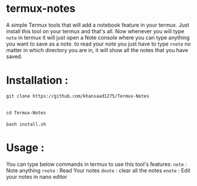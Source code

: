 # termux-notes
A simple Termux tools that will add a notebook feature in your termux. 
Just install this tool on your termux and that's all. Now whenever you 
will type `note` in termux it will just open a Note console where you 
can type anything you want to save as a note. to read your note you just 
have to type `rnote` no matter in which directory you are in, it will 
show all the notes that you have saved.

# Installation :

`git clone https://github.com/khansaad1275/Termux-Notes` <br>

<br>`cd Termux-Notes` <br>
<br>`bash install.sh` <br>


# Usage :

You can type below commands in termux to use this tool's features:
`note` : Note anything
`rnote` : Read Your notes
`dnote` : clear all the notes
`enote` : Edit your notes in nano editor
